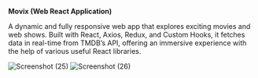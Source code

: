 **Movix (Web React Application)**

A dynamic and fully responsive web app that explores exciting movies and web shows. Built with React, Axios, Redux, and Custom Hooks, it fetches data in real-time from TMDB’s API, offering an immersive experience with the help of various useful React libraries.

![Screenshot (25)](https://github.com/user-attachments/assets/f062c4f8-a378-48d8-99c8-d8d4d3516810)
![Screenshot (26)](https://github.com/user-attachments/assets/18ca2139-e1ca-456a-8ddb-c902a35ed115)
